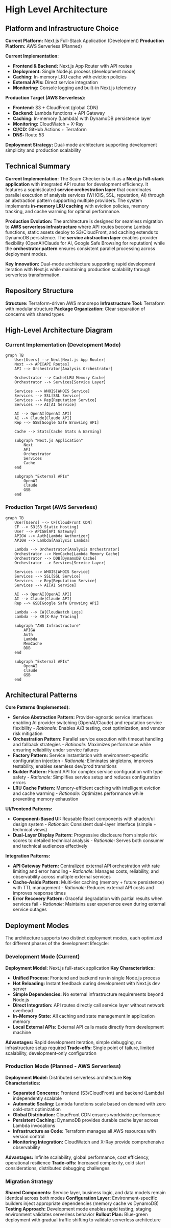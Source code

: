 # High Level Architecture

## Platform and Infrastructure Choice

**Current Platform:** Next.js Full-Stack Application (Development)
**Production Platform:** AWS Serverless (Planned)

**Current Implementation:**
- **Frontend & Backend:** Next.js App Router with API routes
- **Deployment:** Single Node.js process (development mode)
- **Caching:** In-memory LRU cache with eviction policies
- **External APIs:** Direct service integration
- **Monitoring:** Console logging and built-in Next.js telemetry

**Production Target (AWS Serverless):**
- **Frontend:** S3 + CloudFront (global CDN)
- **Backend:** Lambda functions + API Gateway
- **Caching:** In-memory (Lambda) with DynamoDB persistence layer
- **Monitoring:** CloudWatch + X-Ray
- **CI/CD:** GitHub Actions + Terraform
- **DNS:** Route 53

**Deployment Strategy:** Dual-mode architecture supporting development simplicity and production scalability

## Technical Summary

**Current Implementation:** The Scam Checker is built as a **Next.js full-stack application** with integrated API routes for development efficiency. It features a sophisticated **service orchestration layer** that coordinates parallel execution of analysis services (WHOIS, SSL, reputation, AI) through an abstraction pattern supporting multiple providers. The system implements **in-memory LRU caching** with eviction policies, memory tracking, and cache warming for optimal performance.

**Production Evolution:** The architecture is designed for seamless migration to **AWS serverless infrastructure** where API routes become Lambda functions, static assets deploy to S3/CloudFront, and caching extends to DynamoDB persistence. The **service abstraction layer** enables provider flexibility (OpenAI/Claude for AI, Google Safe Browsing for reputation) while the **orchestrator pattern** ensures consistent parallel processing across deployment modes.

**Key Innovation:** Dual-mode architecture supporting rapid development iteration with Next.js while maintaining production scalability through serverless transformation.

## Repository Structure

**Structure:** Terraform-driven AWS monorepo
**Infrastructure Tool:** Terraform with modular structure
**Package Organization:** Clear separation of concerns with shared types

## High-Level Architecture Diagram

### Current Implementation (Development Mode)
```mermaid
graph TB
    User[Users] --> Next[Next.js App Router]
    Next --> API[API Routes]
    API --> Orchestrator[Analysis Orchestrator]
    
    Orchestrator --> Cache[LRU Memory Cache]
    Orchestrator --> Services[Service Layer]
    
    Services --> WHOIS[WHOIS Service]
    Services --> SSL[SSL Service]  
    Services --> Rep[Reputation Service]
    Services --> AI[AI Service]
    
    AI --> OpenAI[OpenAI API]
    AI --> Claude[Claude API]
    Rep --> GSB[Google Safe Browsing API]
    
    Cache --> Stats[Cache Stats & Warming]
    
    subgraph "Next.js Application"
        Next
        API
        Orchestrator
        Services
        Cache
    end
    
    subgraph "External APIs"
        OpenAI
        Claude
        GSB
    end
```

### Production Target (AWS Serverless)
```mermaid
graph TB
    User[Users] --> CF[CloudFront CDN]
    CF --> S3[S3 Static Hosting]
    User --> APIGW[API Gateway]
    APIGW --> Auth[Lambda Authorizer]
    APIGW --> Lambda[Analysis Lambda]
    
    Lambda --> Orchestrator[Analysis Orchestrator]
    Orchestrator --> MemCache[Lambda Memory Cache]
    Orchestrator --> DDB[DynamoDB Cache]
    Orchestrator --> Services[Service Layer]
    
    Services --> WHOIS[WHOIS Service]
    Services --> SSL[SSL Service]
    Services --> Rep[Reputation Service] 
    Services --> AI[AI Service]
    
    AI --> OpenAI[OpenAI API]
    AI --> Claude[Claude API]
    Rep --> GSB[Google Safe Browsing API]
    
    Lambda --> CW[CloudWatch Logs]
    Lambda --> XR[X-Ray Tracing]
    
    subgraph "AWS Infrastructure"
        APIGW
        Auth
        Lambda
        MemCache
        DDB
    end
    
    subgraph "External APIs"
        OpenAI
        Claude
        GSB
    end
```

## Architectural Patterns

**Core Patterns (Implemented):**
- **Service Abstraction Pattern:** Provider-agnostic service interfaces enabling AI provider switching (OpenAI/Claude) and reputation service flexibility - _Rationale:_ Enables A/B testing, cost optimization, and vendor risk mitigation
- **Orchestration Pattern:** Parallel service execution with timeout handling and fallback strategies - _Rationale:_ Maximizes performance while ensuring reliability under service failures
- **Factory Pattern:** Service instantiation with environment-specific configuration injection - _Rationale:_ Eliminates singletons, improves testability, enables seamless dev/prod transitions
- **Builder Pattern:** Fluent API for complex service configuration with type safety - _Rationale:_ Simplifies service setup and reduces configuration errors
- **LRU Cache Pattern:** Memory-efficient caching with intelligent eviction and cache warming - _Rationale:_ Optimizes performance while preventing memory exhaustion

**UI/Frontend Patterns:**
- **Component-Based UI:** Reusable React components with shadcn/ui design system - _Rationale:_ Consistent dual-layer interface (simple + technical views)
- **Dual-Layer Display Pattern:** Progressive disclosure from simple risk scores to detailed technical analysis - _Rationale:_ Serves both consumer and technical audiences effectively

**Integration Patterns:**
- **API Gateway Pattern:** Centralized external API orchestration with rate limiting and error handling - _Rationale:_ Manages costs, reliability, and observability across multiple external services
- **Cache-Aside Pattern:** Multi-tier caching (memory + future persistence) with TTL management - _Rationale:_ Reduces external API costs and improves response times
- **Error Recovery Pattern:** Graceful degradation with partial results when services fail - _Rationale:_ Maintains user experience even during external service outages

## Deployment Modes

The architecture supports two distinct deployment modes, each optimized for different phases of the development lifecycle:

### Development Mode (Current)
**Deployment Model:** Next.js full-stack application
**Key Characteristics:**
- **Unified Process:** Frontend and backend run in single Node.js process
- **Hot Reloading:** Instant feedback during development with Next.js dev server
- **Simple Dependencies:** No external infrastructure requirements beyond Node.js
- **Direct Integration:** API routes directly call service layer without network overhead
- **In-Memory State:** All caching and state management in application memory
- **Local External APIs:** External API calls made directly from development machine

**Advantages:** Rapid development iteration, simple debugging, no infrastructure setup required
**Trade-offs:** Single point of failure, limited scalability, development-only configuration

### Production Mode (Planned - AWS Serverless)
**Deployment Model:** Distributed serverless architecture
**Key Characteristics:**
- **Separated Concerns:** Frontend (S3/CloudFront) and backend (Lambda) independently scalable
- **Automatic Scaling:** Lambda functions scale based on demand with zero cold-start optimization
- **Global Distribution:** CloudFront CDN ensures worldwide performance
- **Persistent Caching:** DynamoDB provides durable cache layer across Lambda invocations
- **Infrastructure as Code:** Terraform manages all AWS resources with version control
- **Monitoring Integration:** CloudWatch and X-Ray provide comprehensive observability

**Advantages:** Infinite scalability, global performance, cost efficiency, operational resilience
**Trade-offs:** Increased complexity, cold start considerations, distributed debugging challenges

### Migration Strategy
**Shared Components:** Service layer, business logic, and data models remain identical across both modes
**Configuration Layer:** Environment-specific builders inject appropriate dependencies (memory cache vs DynamoDB)
**Testing Approach:** Development mode enables rapid testing; staging environment validates serverless behavior
**Rollout Plan:** Blue-green deployment with gradual traffic shifting to validate serverless architecture
